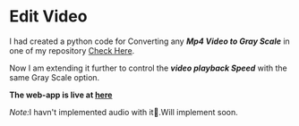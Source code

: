 # Edit Video
I had created a python code for Converting any <b><i>Mp4 Video to Gray Scale</i></b> in one of my repository [Check Here](https://github.com/manipta/Color2GrayScale.git).

Now I am extending it further to control the <i><b>video playback Speed</b></i> with the same Gray Scale option.

<b> The web-app is live at [here](https://manipta-steamlitheroku-app-ux4uqk.streamlitapp.com/)</b>
 
<i>Note:</i>I havn't implemented audio with it🙂.Will implement soon.
